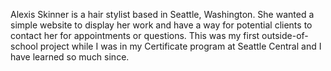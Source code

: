 Alexis Skinner is a hair stylist based in Seattle, Washington.  She wanted a simple website to display her work and have a way for potential clients to contact her for appointments or questions. This was my first outside-of-school project while I was in my Certificate program at Seattle Central and I have learned so much since.
